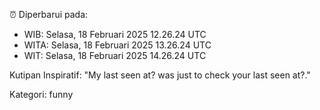 ⏰ Diperbarui pada:
- WIB: Selasa, 18 Februari 2025 12.26.24 UTC
- WITA: Selasa, 18 Februari 2025 13.26.24 UTC
- WIT: Selasa, 18 Februari 2025 14.26.24 UTC

Kutipan Inspiratif:
"My last seen at? was just to check your last seen at?."


Kategori: funny


